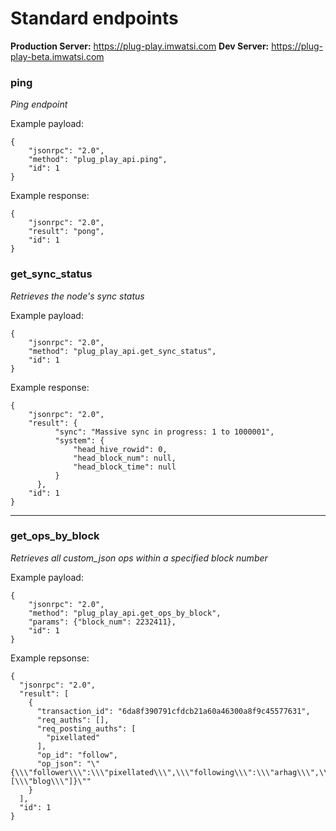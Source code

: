 # Standard endpoints

**Production Server:** https://plug-play.imwatsi.com
**Dev Server:** https://plug-play-beta.imwatsi.com

### ping

*Ping endpoint*

Example payload:

```
{
    "jsonrpc": "2.0",
    "method": "plug_play_api.ping",
    "id": 1
}
```

Example response:

```
{
    "jsonrpc": "2.0",
    "result": "pong",
    "id": 1
}
```

### get_sync_status

*Retrieves the node's sync status*

Example payload:

```
{
    "jsonrpc": "2.0",
    "method": "plug_play_api.get_sync_status",
    "id": 1
}
```

Example response:

```
{
    "jsonrpc": "2.0",
    "result": {
          "sync": "Massive sync in progress: 1 to 1000001",
          "system": {
              "head_hive_rowid": 0,
              "head_block_num": null,
              "head_block_time": null
          }
      },
    "id": 1
}
```

---

### get_ops_by_block

*Retrieves all custom_json ops within a specified block number*

Example payload:

```
{
    "jsonrpc": "2.0",
    "method": "plug_play_api.get_ops_by_block",
    "params": {"block_num": 2232411},
    "id": 1
}
```


Example repsonse:

```
{
  "jsonrpc": "2.0",
  "result": [
    {
      "transaction_id": "6da8f390791cfdcb21a60a46300a8f9c45577631",
      "req_auths": [],
      "req_posting_auths": [
        "pixellated"
      ],
      "op_id": "follow",
      "op_json": "\"{\\\"follower\\\":\\\"pixellated\\\",\\\"following\\\":\\\"arhag\\\",\\\"what\\\":[\\\"blog\\\"]}\""
    }
  ],
  "id": 1
}
```